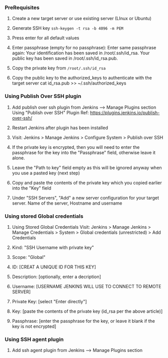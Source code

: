 ### PreRequisites

1. Create a new target server or use existing server (LInux or Ubuntu)

2. Generate SSH key ```ssh-keygen -t rsa -b 4096 -m PEM```

3. Press enter for all default values

4. Enter passphrase (empty for no passphrase): 
Enter same passphrase again: 
Your identification has been saved in /root/.ssh/id_rsa.
Your public key has been saved in /root/.ssh/id_rsa.pub.

5. Copy the private key from ```/root/.ssh/id_rsa```
6. Copy the public key to the authorized_keys to authenticate with the target server
cat id_rsa.pub >> ~/.ssh/authorized_keys


### Using Publish Over SSH plugin

1. Add publish over ssh plugin from Jenkins --> Manage Plugins section Using "Publish over SSH" Plugin Ref: https://plugins.jenkins.io/publish-over-ssh/

2. Restart Jenkins after plugin has been installed

3. Visit: Jenkins > Manage Jenkins > Configure System > Publish over SSH

4. If the private key is encrypted, then you will need to enter the passphrase for the key into the "Passphrase" field, otherwise leave it alone.

5. Leave the "Path to key" field empty as this will be ignored anyway when you use a pasted key (next step)

6. Copy and paste the contents of the private key which you copied earlier into the "Key" field

7. Under "SSH Servers", "Add" a new server configuration for your target server. Name of the server, Hostname and username

### Using stored Global credentials

1. Using Stored Global Credentials
Visit: Jenkins > Manage Jenkins > Manage Credentials > System > Global credentials (unrestricted) > Add Credentials

2. Kind: "SSH Username with private key"

3. Scope: "Global"

4. ID: [CREAT A UNIQUE ID FOR THIS KEY]

5. Description: [optionally, enter a decription]

6. Username: [USERNAME JENKINS WILL USE TO CONNECT TO REMOTE SERVER]

7. Private Key: [select "Enter directly"]

8. Key: [paste the contents of the private key (id_rsa per the above article)]

9. Passphrase: [enter the passphrase for the key, or leave it blank if the key is not encrypted]


### Using SSH agent plugin

1. Add ssh agent plugin from Jenkins --> Manage Plugins section 
